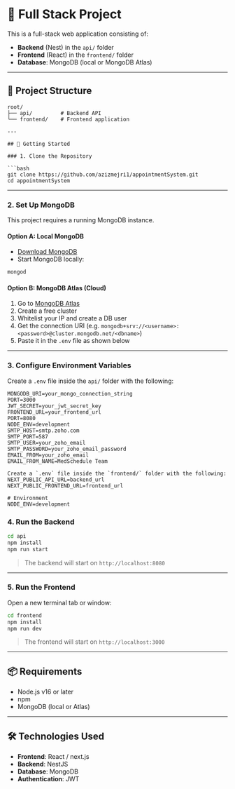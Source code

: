 # 🧩 Full Stack Project

This is a full-stack web application consisting of:

- **Backend** (Nest) in the `api/` folder  
- **Frontend** (React) in the `frontend/` folder  
- **Database**: MongoDB (local or MongoDB Atlas)

---

## 📁 Project Structure

```
root/
├── api/         # Backend API 
└── frontend/    # Frontend application

---

## 🚀 Getting Started

### 1. Clone the Repository

```bash
git clone https://github.com/azizmejri1/appointmentSystem.git
cd appointmentSystem
```

---

### 2. Set Up MongoDB

This project requires a running MongoDB instance.

#### Option A: Local MongoDB

- [Download MongoDB](https://www.mongodb.com/try/download/community)
- Start MongoDB locally:

```bash
mongod
```

#### Option B: MongoDB Atlas (Cloud)

1. Go to [MongoDB Atlas](https://www.mongodb.com/cloud/atlas)
2. Create a free cluster
3. Whitelist your IP and create a DB user
4. Get the connection URI (e.g. `mongodb+srv://<username>:<password>@cluster.mongodb.net/<dbname>`)
5. Paste it in the `.env` file as shown below

---

### 3. Configure Environment Variables

Create a `.env` file inside the `api/` folder with the following:

```env
MONGODB_URI=your_mongo_connection_string
PORT=3000
JWT_SECRET=your_jwt_secret_key
FRONTEND_URL=your_frontend_url
PORT=8080
NODE_ENV=development
SMTP_HOST=smtp.zoho.com
SMTP_PORT=587
SMTP_USER=your_zoho_email
SMTP_PASSWORD=your_zoho_email_password
EMAIL_FROM=your_zoho_email
EMAIL_FROM_NAME=MedSchedule Team

Create a `.env` file inside the `frontend/` folder with the following:
NEXT_PUBLIC_API_URL=backend_url
NEXT_PUBLIC_FRONTEND_URL=frontend_url

# Environment
NODE_ENV=development
```
### 4. Run the Backend

```bash
cd api
npm install
npm run start
```

> The backend will start on `http://localhost:8080`

---

### 5. Run the Frontend

Open a new terminal tab or window:

```bash
cd frontend
npm install
npm run dev
```

> The frontend will start on `http://localhost:3000` 

---

## 📦 Requirements

- Node.js v16 or later
- npm
- MongoDB (local or Atlas)

---

## 🛠️ Technologies Used

- **Frontend**: React / next.js
- **Backend**: NestJS
- **Database**: MongoDB
- **Authentication**: JWT 
